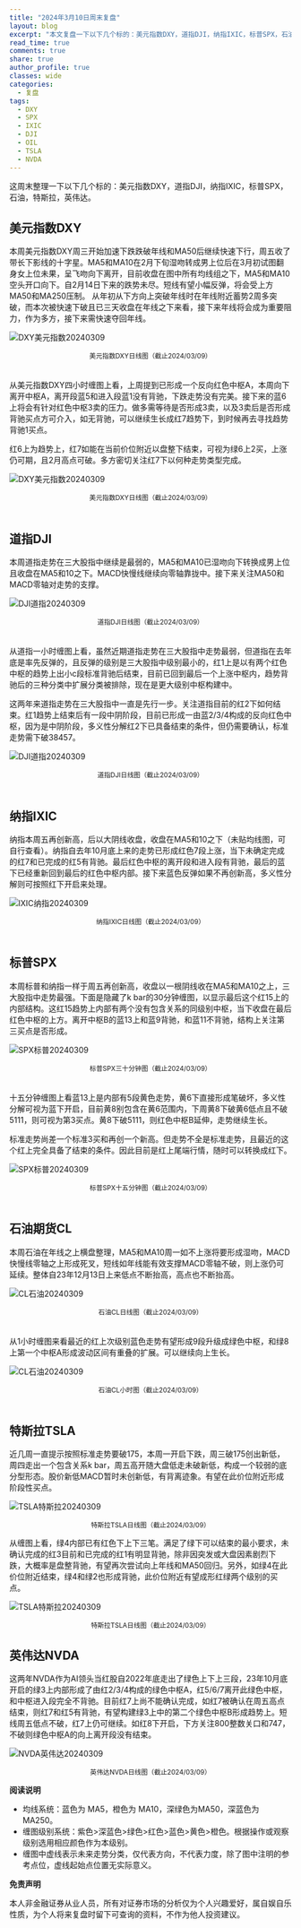 ```yaml
---
title: "2024年3月10日周末复盘"
layout: blog
excerpt: "本文复盘一下以下几个标的：美元指数DXY，道指DJI，纳指IXIC，标普SPX，石油，特斯拉，英伟达。"
read_time: true
comments: true
share: true
author_profile: true
classes: wide
categories:
  - 复盘
tags:
  - DXY
  - SPX
  - IXIC
  - DJI
  - OIL
  - TSLA
  - NVDA
---
```


这周末整理一下以下几个标的：美元指数DXY，道指DJI，纳指IXIC，标普SPX，石油，特斯拉，英伟达。

## 美元指数DXY

本周美元指数DXY周三开始加速下跌跌破年线和MA50后继续快速下行，周五收了带长下影线的十字星。MA5和MA10在2月下旬湿吻转成男上位后在3月初试图翻身女上位未果，呈飞吻向下离开，目前收盘在图中所有均线组之下，MA5和MA10空头开口向下。自2月14日下来的跌势未尽。短线有望小幅反弹，将会受上方MA50和MA250压制。
从年初从下方向上突破年线时在年线附近蓄势2周多突破，而本次被快速下破且已三天收盘在年线之下来看，接下来年线将会成为重要阻力，作为多方，接下来需快速夺回年线。

![DXY美元指数20240309](https://image.olim.cc/2024/2024-03-09-DXY.png)
<small><center>美元指数DXY日线图（截止2024/03/09）</center></small>　

从美元指数DXY四小时缠图上看，上周提到已形成一个反向红色中枢A，本周向下离开中枢A，离开段蓝5和进入段蓝1没有背驰，下跌走势没有完美。接下来的蓝6上将会有针对红色中枢3卖的压力。做多需等待是否形成3卖，以及3卖后是否形成背驰买点方可介入，如无背驰，可以继续生长成红7趋势下，到时候再去寻找趋势背驰1买点。

红6上为趋势上，红7如能在当前价位附近以盘整下结束，可视为绿6上2买，上涨仍可期，且2月高点可破。多方密切关注红7下以何种走势类型完成。

![DXY美元指数20240309](https://image.olim.cc/2024/2024-03-09-DXY-hour.png)
<small><center>美元指数DXY日线图（截止2024/03/09）</center></small>　　

## 道指DJI

本周道指走势在三大股指中继续是最弱的，MA5和MA10已湿吻向下转换成男上位且收盘在MA5和10之下。MACD快慢线继续向零轴靠拢中。接下来关注MA50和MACD零轴对走势的支撑。

![DJI道指20240309](https://image.olim.cc/2024/2024-03-09-DJI-j.png)
<small><center>道指DJI日线图（截止2024/03/09）</center></small>　

从道指一小时缠图上看，虽然近期道指走势在三大股指中走势最弱，但道指在去年底是率先反弹的，且反弹的级别是三大股指中级别最小的，红1上是以有两个红色中枢的趋势上出小c段标准背驰后结束，目前已回到最后一个上涨中枢内，趋势背驰后的三种分类中扩展分类被排除，现在是更大级别中枢构建中。

这两年来道指走势在三大股指中一直是先行一步。关注道指目前的红2下如何结束。红1趋势上结束后有一段中阴阶段，目前已形成一由蓝2/3/4构成的反向红色中枢，因为是中阴阶段，多义性分解红2下已具备结束的条件，但仍需要确认，标准走势需下破38457。

![DJI道指20240309](https://image.olim.cc/2024/2024-03-09-DJI.png)
<small><center>道指DJI日线图（截止2024/03/09）</center></small>　

## 纳指IXIC

纳指本周五再创新高，后以大阴线收盘，收盘在MA5和10之下（未贴均线图，可自行查看）。纳指自去年10月底上来的走势已形成红色7段上涨，当下未确定完成的红7和已完成的红5有背驰。最后红色中枢的离开段和进入段有背驰，最后的蓝下已经重新回到最后的红色中枢内部。接下来蓝色反弹如果不再创新高，多义性分解则可按照红下开启来处理。

![IXIC纳指20240309](https://image.olim.cc/2024/2024-03-09-IXIC.png)
<small><center>纳指IXIC日线图（截止2024/03/09）</center></small>　


## 标普SPX

本周标普和纳指一样于周五再创新高，收盘以一根阴线收在MA5和MA10之上，三大股指中走势最强。下面是隐藏了k bar的30分钟缠图，以显示最后这个红15上的内部结构。这红15趋势上内部有两个没有包含关系的同级别中枢，当下收盘在最后红色中枢的上方。离开中枢B的蓝13上和蓝9背驰，和蓝11不背驰，结构上关注第三买点是否形成。

![SPX标普20240309](https://image.olim.cc/2024/2024-03-09-SPX-30minutes.png)
<small><center>标普SPX三十分钟图（截止2024/03/09）</center></small>　

十五分钟缠图上看蓝13上是内部有5段黄色走势，黄6下直接形成笔破坏，多义性分解可视为蓝下开启，目前黄8别包含在黄6范围内，下周黄8下破黄6低点且不破5111，则可视为第3买点。黄8下破5111，则红色中枢B延伸，走势继续生长。

标准走势尚差一个标准3买和再创一个新高。但走势不全是标准走势，且最近的这个红上完全具备了结束的条件。因此目前是红上尾端行情，随时可以转换成红下。

![SPX标普20240309](https://image.olim.cc/2024/2024-03-09-SPX-minutes.png)
<small><center>标普SPX十五分钟图（截止2024/03/09）</center></small>　

## 石油期货CL

本周石油在年线之上横盘整理，MA5和MA10周一如不上涨将要形成湿吻，MACD快慢线零轴之上形成死叉，短线如年线能有效支撑MACD零轴不破，则上涨仍可延续。整体自23年12月13日上来低点不断抬高，高点也不断抬高。

![CL石油20240309](https://image.olim.cc/2024/2024-03-09-CL-day.png)
<small><center>石油CL日线图（截止2024/03/09）</center></small>　

从1小时缠图来看最近的红上次级别蓝色走势有望形成9段升级成绿色中枢，和绿8上第一个中枢A形成波动区间有重叠的扩展。可以继续向上生长。

![CL石油20240309](https://image.olim.cc/2024/2024-03-09-CL-hour.png)
<small><center>石油CL小时图（截止2024/03/09）</center></small>　

## 特斯拉TSLA

近几周一直提示按照标准走势要破175，本周一开启下跌，周三破175创出新低，周四走出一个包含关系k bar，周五高开随大盘低走未破新低，构成一个较弱的底分型形态。股价新低MACD暂时未创新低，有背离迹象。有望在此价位附近形成阶段性买点。

![TSLA特斯拉20240309](https://image.olim.cc/2024/2024-03-09-TSLA-j.png)
<small><center>特斯拉TSLA日线图（截止2024/03/09）</center></small>

从缠图上看，绿4内部已有红色下上下三笔。满足了绿下可以结束的最小要求，未确认完成的红3目前和已完成的红1有明显背驰，除非因突发或大盘因素剧烈下跌，大概率是盘整背驰，有望再次尝试向上年线和MA50回归。另外，如绿4在此价位附近结束，绿4和绿2也形成背驰，此价位附近有望成形红绿两个级别的买点。

![TSLA特斯拉20240309](https://image.olim.cc/2024/2024-03-09-TSLA-c.png)
<small><center>特斯拉TSLA日线图（截止2024/03/09）</center></small>

## 英伟达NVDA

这两年NVDA作为AI领头当红股自2022年底走出了绿色上下上三段，23年10月底开启的绿3上内部形成了由红2/3/4构成的绿色中枢A，红5/6/7离开此绿色中枢，和中枢进入段完全不背驰。目前红7上尚不能确认完成，如红7被确认在周五高点结束，则红7和红5有背驰，有望构建绿3上中的第二个绿色中枢B形成趋势上。短线周五低点不破，红7上仍可继续。如红8下开启，下方关注800整数关口和747，不破则绿色中枢A的向上离开段没有结束。

![NVDA英伟达20240309](https://image.olim.cc/2024/2024-03-09-NVDA.png)
<small><center>英伟达NVDA日线图（截止2024/03/09）</center></small>

**阅读说明**

* 均线系统：蓝色为 MA5，橙色为 MA10，深绿色为MA50，深蓝色为MA250。
* 缠图级别系统：紫色>深蓝色>绿色>红色>蓝色>黄色>橙色。根据操作或观察级别选用相应颜色作为本级别。
* 缠图中虚线表示未来走势分类，仅代表方向，不代表力度，除了图中注明的参考点位，虚线起始点位置无实际意义。

**免责声明** 

本人非金融证券从业人员，所有对证券市场的分析仅为个人兴趣爱好，属自娱自乐性质，为个人将来复盘时留下可查询的资料，不作为他人投资建议。

